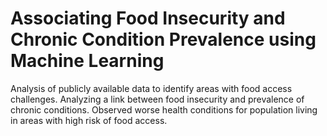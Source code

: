 #  Associating Food Insecurity and Chronic Condition Prevalence using Machine Learning
Analysis of publicly available data to identify areas with food access challenges. Analyzing a link between food insecurity and prevalence of chronic conditions. Observed worse health conditions for population living in areas with high risk of food access.  

